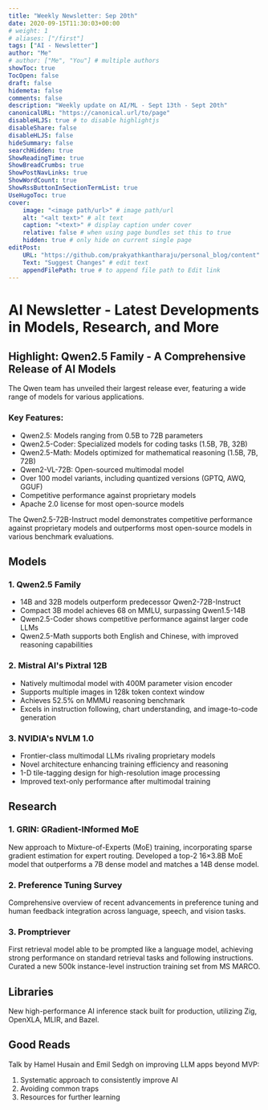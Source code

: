 ```yaml
---
title: "Weekly Newsletter: Sep 20th"
date: 2020-09-15T11:30:03+00:00
# weight: 1
# aliases: ["/first"]
tags: ["AI - Newsletter"]
author: "Me"
# author: ["Me", "You"] # multiple authors
showToc: true
TocOpen: false
draft: false
hidemeta: false
comments: false
description: "Weekly update on AI/ML - Sept 13th - Sept 20th"
canonicalURL: "https://canonical.url/to/page"
disableHLJS: true # to disable highlightjs
disableShare: false
disableHLJS: false
hideSummary: false
searchHidden: true
ShowReadingTime: true
ShowBreadCrumbs: true
ShowPostNavLinks: true
ShowWordCount: true
ShowRssButtonInSectionTermList: true
UseHugoToc: true
cover:
    image: "<image path/url>" # image path/url
    alt: "<alt text>" # alt text
    caption: "<text>" # display caption under cover
    relative: false # when using page bundles set this to true
    hidden: true # only hide on current single page
editPost:
    URL: "https://github.com/prakyathkantharaju/personal_blog/content"
    Text: "Suggest Changes" # edit text
    appendFilePath: true # to append file path to Edit link
---
```


# AI Newsletter - Latest Developments in Models, Research, and More

## Highlight: Qwen2.5 Family - A Comprehensive Release of AI Models

The Qwen team has unveiled their largest release ever, featuring a wide range of models for various applications.

### Key Features:

- Qwen2.5: Models ranging from 0.5B to 72B parameters
- Qwen2.5-Coder: Specialized models for coding tasks (1.5B, 7B, 32B)
- Qwen2.5-Math: Models optimized for mathematical reasoning (1.5B, 7B, 72B)
- Qwen2-VL-72B: Open-sourced multimodal model
- Over 100 model variants, including quantized versions (GPTQ, AWQ, GGUF)
- Competitive performance against proprietary models
- Apache 2.0 license for most open-source models

The Qwen2.5-72B-Instruct model demonstrates competitive performance against proprietary models and outperforms most open-source models in various benchmark evaluations.

## Models

### 1. Qwen2.5 Family

- 14B and 32B models outperform predecessor Qwen2-72B-Instruct
- Compact 3B model achieves 68 on MMLU, surpassing Qwen1.5-14B
- Qwen2.5-Coder shows competitive performance against larger code LLMs
- Qwen2.5-Math supports both English and Chinese, with improved reasoning capabilities

### 2. Mistral AI's Pixtral 12B

- Natively multimodal model with 400M parameter vision encoder
- Supports multiple images in 128k token context window
- Achieves 52.5% on MMMU reasoning benchmark
- Excels in instruction following, chart understanding, and image-to-code generation

### 3. NVIDIA's NVLM 1.0

- Frontier-class multimodal LLMs rivaling proprietary models
- Novel architecture enhancing training efficiency and reasoning
- 1-D tile-tagging design for high-resolution image processing
- Improved text-only performance after multimodal training

## Research

### 1. GRIN: GRadient-INformed MoE

New approach to Mixture-of-Experts (MoE) training, incorporating sparse gradient estimation for expert routing. Developed a top-2 16×3.8B MoE model that outperforms a 7B dense model and matches a 14B dense model.

### 2. Preference Tuning Survey

Comprehensive overview of recent advancements in preference tuning and human feedback integration across language, speech, and vision tasks.

### 3. Promptriever

First retrieval model able to be prompted like a language model, achieving strong performance on standard retrieval tasks and following instructions. Curated a new 500k instance-level instruction training set from MS MARCO.

## Libraries

New high-performance AI inference stack built for production, utilizing Zig, OpenXLA, MLIR, and Bazel.

## Good Reads

Talk by Hamel Husain and Emil Sedgh on improving LLM apps beyond MVP:

1. Systematic approach to consistently improve AI
2. Avoiding common traps
3. Resources for further learning